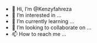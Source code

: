 - 👋 Hi, I’m @Kenzyfahreza
- 👀 I’m interested in ...
- 🌱 I’m currently learning ...
- 💞️ I’m looking to collaborate on ...
- 📫 How to reach me ...

<!---
Kenzyfahreza/Kenzyfahreza is a ✨ special ✨ repository because its `README.md` (this file) appears on your GitHub profile.
You can click the Preview link to take a look at your changes.
--->
